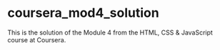 # coursera_mod4_solution
This is the solution of the Module 4 from the HTML, CSS &amp; JavaScript course at Coursera.
